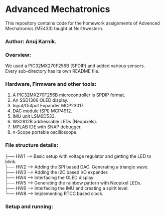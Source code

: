 # Advanced Mechatronics
This repository contains code for the homework assignments of Advenced Mechatronics (ME433) taught at Northwestern.

### Author: Anuj Karnik.

### Overview:
We used a PIC32MX270F256B (SPDIP) and added various sensors. <br>
Every sub-directory has its own README file.<br>

### Hardware, Firmware and other tools:
1. A PIC32MX270F256B microcontroller is SPDIP format.
2. An SSD1306 OLED display.
3. Input/Output Expander MCP23017.
4. DAC module (SPI) MCP4912.
5. IMU unit LSM6D533.
6. WS2812B addressable LEDs (Neopixels).
7. MPLAB IDE with SNAP debugger.
8. n-Scope portable oscilloscope.

### File structure details:
├── HW1 --> Basic setup with voltage regulator and getting the LED to blink.<br>
├── HW2 --> Adding the SPI based DAC. Generating a triangle wave.<br>
├── HW3 --> Adding the I2C based I/O expander.<br>
├── HW4 --> Interfacing the OLED display<br> 
├── HW5 --> Generating the rainbow pattern with Neopixel LEDs.<br>
├── HW6 --> Interfacing the IMU and creating a spirit level.<br>
└── HW8 --> Implementing RTCC based clock.<br>

### Setup and running:

